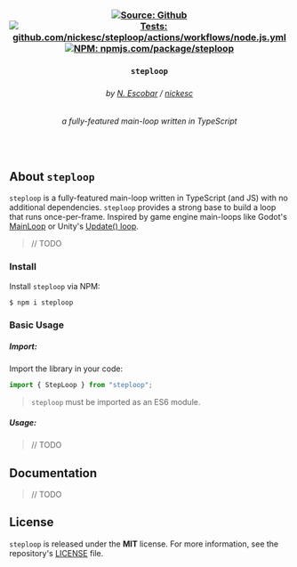 <h3 align="center" >
  <a href="https://github.com/nickesc/steploop"><img alt="Source: Github" src="https://img.shields.io/badge/source-github-brightgreen?style=for-the-badge&logo=github&labelColor=%23505050"></a>
  <a href="https://github.com/nickesc/steploop/actions/workflows/node.js.yml"><img alt="Tests: github.com/nickesc/steploop/actions/workflows/node.js.yml" src="https://img.shields.io/github/actions/workflow/status/nickesc/steploop/test.yml?logo=github&label=tests&logoColor=white&style=for-the-badge&labelColor=%23505050"></a>
  <br>
  <a href="https://www.npmjs.com/package/steploop"><img alt="NPM: npmjs.com/package/steploop" src="https://img.shields.io/npm/v/steploop?style=for-the-badge&logo=npm&logoColor=white&label=npm&color=%23C12127&labelColor=%23505050"></a>
  <br>
  <h3 align="center">
    <code>steploop</code>
  </h3>
  <h5 align="center">
    
  </h5>
  <h6 align="center">
    by <a href="https://nickesc.github.io">N. Escobar</a> / <a href="https://github.com/nickesc">nickesc</a>
  </h6>
  <h6 align="center">
    a fully-featured main-loop written in TypeScript
  </h6>
</h3>

<br>

## About `steploop`

`steploop` is a fully-featured main-loop written in TypeScript (and JS) with no additional dependencies. `steploop` provides a strong base to build a loop that runs once-per-frame. Inspired by game engine main-loops like Godot's [MainLoop](https://docs.godotengine.org/en/stable/classes/class_mainloop.html) or Unity's [Update() loop](https://docs.unity3d.com/Manual/execution-order.html).

> // TODO

### Install

Install `steploop` via NPM:

```sh
$ npm i steploop
```

### Basic Usage

##### Import:

Import the library in your code:

```js
import { StepLoop } from "steploop";
```
> `steploop` must be imported as an ES6 module.

##### Usage:
> // TODO

## Documentation

> // TODO

## License

`steploop` is released under the **MIT** license. For more information, see the repository's [LICENSE](/LICENSE) file.
